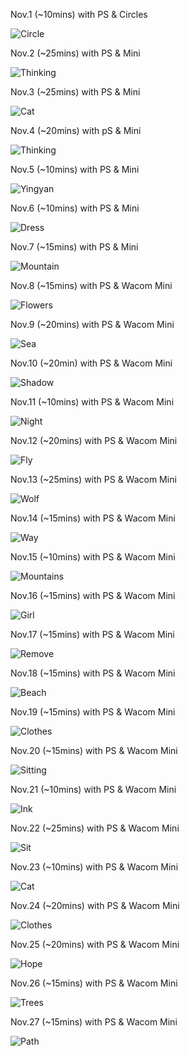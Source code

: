 Nov.1 (~10mins) with PS & Circles

![Circle](1.jpg)

Nov.2 (~25mins) with PS & Mini

![Thinking](2.jpg)

Nov.3 (~25mins) with PS & Mini

![Cat](3.jpg)

Nov.4 (~20mins) with pS & Mini

![Thinking](4.jpg)

Nov.5 (~10mins) with PS & Mini

![Yingyan](5.jpg)

Nov.6 (~10mins) with PS & Mini

![Dress](6.jpg)

Nov.7 (~15mins) with PS & Mini

![Mountain](7.jpg)

Nov.8 (~15mins) with PS & Wacom Mini

![Flowers](8.jpg)

Nov.9 (~20mins) with PS & Wacom Mini

![Sea](9.jpg)

Nov.10 (~20min) with PS & Wacom Mini

![Shadow](10.jpg)

Nov.11 (~10mins) with PS & Wacom Mini

![Night](11.jpg)

Nov.12 (~20mins) with PS & Wacom Mini

![Fly](12.jpg)

Nov.13 (~25mins) with PS & Wacom Mini

![Wolf](13.jpg)

Nov.14 (~15mins) with PS & Wacom Mini

![Way](14.jpg)

Nov.15 (~10mins) with PS & Wacom Mini

![Mountains](15.jpg)

Nov.16 (~15mins) with PS & Wacom Mini

![Girl](16.jpg)

Nov.17 (~15mins) with PS & Wacom Mini

![Remove](17.jpg)

Nov.18 (~15mins) with PS & Wacom Mini

![Beach](18.jpg)

Nov.19 (~15mins) with PS & Wacom Mini

![Clothes](19.jpg)

Nov.20 (~15mins) with PS & Wacom Mini

![Sitting](20.jpg)

Nov.21 (~10mins) with PS & Wacom Mini

![Ink](21.jpg)

Nov.22 (~25mins) with PS & Wacom Mini

![Sit](22.jpg)

Nov.23 (~10mins) with PS & Wacom Mini

![Cat](23.jpg)

Nov.24 (~20mins) with PS & Wacom Mini

![Clothes](24.jpg)

Nov.25 (~20mins) with PS & Wacom Mini

![Hope](25.jpg)

Nov.26 (~15mins) with PS & Wacom Mini

![Trees](26.jpg)

Nov.27 (~15mins) with PS & Wacom Mini

![Path](27.jpg)
